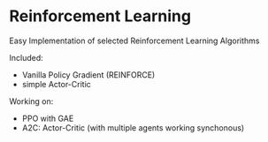 # Reinforcement Learning
Easy Implementation of selected Reinforcement Learning Algorithms

Included:
* Vanilla Policy Gradient (REINFORCE)
* simple Actor-Critic

Working on:
* PPO with GAE
* A2C: Actor-Critic (with multiple agents working synchonous)
